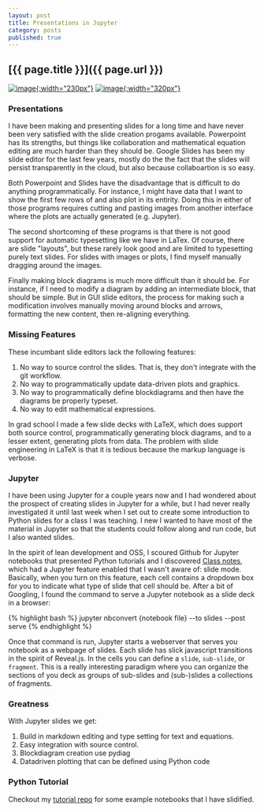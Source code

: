 ```yaml
---
layout: post
title: Presentations in Jupyter
category: posts
published: true
---
```


## [{{ page.title }}]({{ page.url }})


[![image]({{site.baseurl}}/images/spark-logo-trademark.png){:width="230px"}](https://spark.apache.org/)  [![image]({{site.baseurl}}/images/main-logo.svg){:width="320px"}](https://http://jupyter.org//)


### Presentations
I have been making and presenting slides for a long time and have never been very satisfied with the slide creation progams available.  Powerpoint has its strengths, but things like collaboration and mathematical equation editing are much harder than they should be.  Google Slides has been my slide editor for the last few years, mostly do the the fact that the slides will persist transparently in the cloud, but also because collaboartion is so easy.

Both Powerpoint and Slides have the disadvantage that is difficult to do anything programmatically.  For instance, I might have data that I want to show the first few rows of and also plot in its entirity.  Doing this in either of those programs requires cutting and pasting images from another interface where the plots are actually generated (e.g. Jupyter).

The second shortcoming of these programs is that there is not good support for automatic typesetting like we have in LaTex.  Of course, there are slide "layouts", but these rarely look good and are limited to typesetting purely text slides.  For slides with images or plots, I find myself manually dragging around the images.

Finally making block diagrams is much more difficult than it should be.  For instance, if I need to modify a diagram by adding an intermediate block, that should be simple.  But in GUI slide editors, the process for making such a modification involves manually moving around blocks and arrows, formatting the new content, then re-aligning everything.

### Missing Features
These incumbant slide editors lack the following features:

1. No way to source control the slides.  That is, they don't integrate with the git workflow.
2. No way to programmatically update data-driven plots and graphics.
3. No way to programmatically define blockdiagrams and then have the diagrams be properly typeset.
4. No way to edit mathematical expressions.

In grad school I made a few slide decks with LaTeX, which does support both source control, programmatically generating block diagrams, and to a lesser extent, generating plots from data.  The problem with slide engineering in LaTeX is that it is tedious because the markup language is verbose.

### Jupyter
I have been using Jupyter for a couple years now and I had wondered about the prospect of creating slides in Jupyter for a while, but I had never really investigated it until last week when I set out to create some introduction to Python slides for a class I was teaching.  I new I wanted to have most of the material in Jupyter so that the students could follow along and run code, but I also wanted slides.

In the spirit of lean development and OSS, I scoured Github for Jupyter notebooks that presented Python tutorials and I discovered [Class notes](https://github.com/neuroneuro15/SciPyCourse2016), which had a Jupyter feature enabled that I wasn't aware of: slide mode.  Basically, when you turn on this feature, each cell contains a dropdown box for you to indicate what type of slide that cell should be.  After a bit of Googling, I found the command to serve a Jupyter notebook as a slide deck in a browser:

{% highlight bash %}
jupyter nbconvert {notebook file} --to slides --post serve
{% endhighlight %}

Once that command is run, Jupyter starts a webserver that serves you notebook as a webpage of slides.  Each slide has slick javascript transitions in the spirit of Reveal.js.  In the cells you can define a `slide`, `sub-slide`, or `fragment`.  This is a really interesting paradigm where you can organize the sections of you deck as groups of sub-slides and (sub-)slides a collections of fragments.

### Greatness
With Jupyter slides we get:

1. Build in markdown editing and type setting for text and equations.
2. Easy integration with source control.
3. Blockdiagram creation use pydiag
4. Datadriven plotting that can be defined using Python code

### Python Tutorial
Checkout my [tutorial repo](https://github.com/gte620v/PythonTutorialWithJupyter) for some example notebooks that I have slidified.
